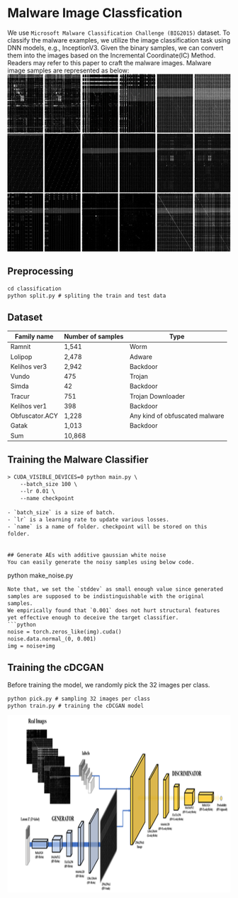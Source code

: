 # Malware Image Classfication

We use `Microsoft Malware Classification Challenge (BIG2015)` dataset.
To classify the malware examples, we utilize the image classification task using DNN models, e.g., InceptionV3.
Given the binary samples, we can convert them into the images based on the Incremental Coordinate(IC) Method.
Readers may refer to this paper to craft the malware images.
Malware image samples are represented as below:
<img src="https://github.com/Jeffkang-94/Resilience_against_AEs/blob/main/asset/malware%20samples.png" width="800" height="400">
## Preprocessing
```
cd classification
python split.py # spliting the train and test data
```
## Dataset
Family name | Number of samples | Type
----- | ----- | -----
Ramnit| 1,541| Worm
Lolipop | 2,478 | Adware
Kelihos ver3| 2,942 |Backdoor
Vundo |475 |Trojan
Simda |42 |Backdoor
Tracur |751 |Trojan Downloader
Kelihos ver1 |398 |Backdoor
Obfuscator.ACY |1,228 |Any kind of obfuscated malware
Gatak |1,013 |Backdoor
Sum |10,868|
## Training the Malware Classifier
```
> CUDA_VISIBLE_DEVICES=0 python main.py \
    --batch_size 100 \
    --lr 0.01 \
    --name checkpoint

- `batch_size` is a size of batch.
- `lr` is a learning rate to update various losses.
- `name` is a name of folder. checkpoint will be stored on this folder.


## Generate AEs with additive gaussian white noise
You can easily generate the noisy samples using below code.
```
python make_noise.py
```
Note that, we set the `stddev` as small enough value since generated samples are supposed to be indistinguishable with the original samples.
We empirically found that `0.001` does not hurt structural features yet effective enough to deceive the target classifier.
```python
noise = torch.zeros_like(img).cuda()
noise.data.normal_(0, 0.001)
img = noise+img
```

## Training the cDCGAN

Before training the model, we randomly pick the 32 images per class.
```
python pick.py # sampling 32 images per class
python train.py # training the cDCGAN model
```

<img src="https://github.com/Jeffkang-94/Resilience_against_AEs/blob/main/asset/cDCGAN.png" width="800" height="400">

